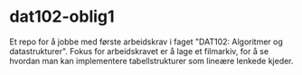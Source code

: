 # dat102-oblig1
Et repo for å jobbe med første arbeidskrav i faget "DAT102: Algoritmer og datastrukturer".
Fokus for arbeidskravet er å lage et filmarkiv, for å se hvordan man kan implementere tabellstrukturer som lineære lenkede kjeder.
